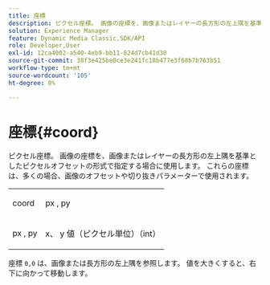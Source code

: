 ```yaml
---
title: 座標
description: ピクセル座標。 画像の座標を、画像またはレイヤーの長方形の左上隅を基準としたピクセルオフセットの形式で指定する場合に使用します。 これらの座標は、多くの場合、画像のオフセットや切り抜きパラメーターで使用されます。
solution: Experience Manager
feature: Dynamic Media Classic,SDK/API
role: Developer,User
exl-id: 12ca4002-a540-4eb9-bb11-824d7cb41d30
source-git-commit: 38f3e425be0ce3e241fc18b477e3f68b7b763b51
workflow-type: tm+mt
source-wordcount: '105'
ht-degree: 0%

---
```


# 座標{#coord}

ピクセル座標。 画像の座標を、画像またはレイヤーの長方形の左上隅を基準としたピクセルオフセットの形式で指定する場合に使用します。 これらの座標は、多くの場合、画像のオフセットや切り抜きパラメーターで使用されます。

<table id="simpletable_A686120953124ACB8803CB9C877252AB"> 
 <tr class="strow"> 
  <td class="stentry"> <p><span class="codeph"> <span class="varname"> coord</span> </span> </p> </td> 
  <td class="stentry"> <p><span class="codeph"> <span class="varname"> px</span> </span>, <span class="codeph"><span class="varname"> py</span></span> </p></td> 
 </tr> 
 <tr class="strow"> 
  <td class="stentry"> <p><span class="codeph"> <span class="varname"> px</span> </span>, <span class="codeph"><span class="varname"> py</span></span> </p></td> 
  <td class="stentry"> <p><span class="varname"> x</span>、<span class="varname"> y</span> 値（ピクセル単位）（int） </p></td> 
 </tr> 
</table>

座標 `0,0` は、画像または長方形の左上隅を参照します。 値を大きくすると、右下に向かって移動します。
